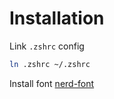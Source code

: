 # Installation

Link `.zshrc` config

```bash
ln .zshrc ~/.zshrc
```

Install font [nerd-font](https://github.com/ryanoasis/nerd-fonts/releases/download/v3.2.1/JetBrainsMono.zip)

